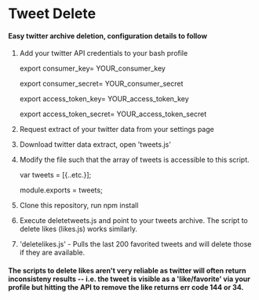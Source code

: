 # Tweet Delete
#### Easy twitter archive deletion, configuration details to follow

1. Add your twitter API credentials to your bash profile
	
	export consumer_key= YOUR_consumer_key

	export consumer_secret= YOUR_consumer_secret

	export access_token_key= YOUR_access_token_key
	
	export access_token_secret= YOUR_access_token_secret

2. Request extract of your twitter data from your settings page

3. Download twitter data extract, open 'tweets.js'

4. Modify the file such that the array of tweets is accessible to this script. 
	
	var tweets = [{..etc.}];

	module.exports = tweets;

5. Clone this repository, run npm install

6. Execute deletetweets.js and point to your tweets archive. The script to delete likes (likes.js) works similarly. 

7. 'deletelikes.js' - Pulls the last 200 favorited tweets and will delete those if they are available. 


#### The scripts to delete likes aren't very reliable as twitter will often return inconsisteny results -- i.e. the tweet is visible as a 'like/favorite' via your profile but hitting the API to remove the like returns err code 144 or 34. 
